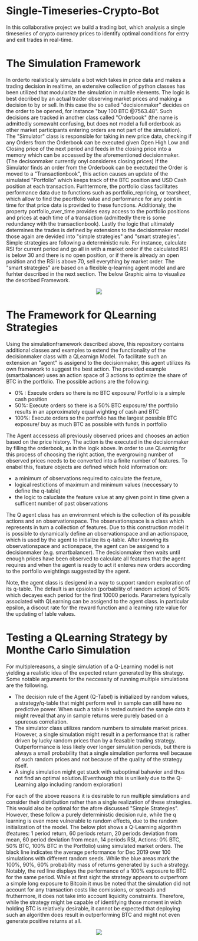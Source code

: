 # Single-Timeseries-Crypto-Bot
In this collaborative project we build a trading bot, which analysis a single timeseries of crypto currency prices to identify optimal conditions for entry and exit trades in real-time.

# The Simulation Framework
In orderto realistically simulate a bot wich takes in price data and makes a trading decision in realtime, an extensive collection of python classes has been utilized that modularize the simulation in multile elements. The logic is best decribed by an actual trader observing market prices and making a decision to by or sell. In this case the so called "decisionmaker" decides on the order to be opened, for instance "buy 100 BTC @7563.48". Such decisions are tracked in another class called "Orderbook" (the name is admittedly somewaht confusing, but does not model a full orderbook as other market participants entering orders are not part of the simulation). The "Simulator" class is responsible for taking in new price data, checking if any Orders from the Orderbook can be executed given Open High Low and Closing price of the next period and feeds in the closing price into a memory which can be accessed by the aforementioned decisionmaker. (The decisonmaker currently onyl consideres closing prices)
If the Simulator finds an order from the Orderbook can be exectuted the Order is moved to a "Transactionbook", this action causes an update of the simulated "Portfolio" which keeps track of the BTC position and USD Cash position at each transaction. Furhtermore, the portfolio class facilitates performance data due to functions such as portfolio_repricing, or tearsheet, which allow to find the peortfolio value and performance for any point in time for that price data is provided to these functions. Additionaly, the property portfolio_over_time provides easy access to the portfolio positions and prices at each time of a transaction (admittedly there is some redundancy with the transactionbook).
Lastly the logic that ultimately determines the trades is defined by extensions to the decisionmaker model those again are devided into "simple strategies" and "smart strategies". Simple strategies are following a deterministic rule. For instance, calculate RSI for current period and go all in with a market order if the calculated RSI is below 30 and there is no open position, or if there is already an open position and the RSI is above 70, sell everything by market order.
The "smart strategies" are based on a flexible q-learning agent model and are furhter described in the next section. The below Graphic aims to visualize the described Framework.


<p align="center"><img src="https://github.com/Tobias-Mann/Single-Timeseries-Crypto-Bot/blob/main/Images/Smart%20Data.png?raw=true" /></p>

# The Framework for QLearning Strategies
Using the simulationframework described above, this repository contains additional classes and examples to extend the functionality of the decisionmaker class with a QLearnign Model. To facilitate such an extension an "agent" is assigend to the decisionmaker, this agent utilizes its own framework to suggest the best action. The provided example (smartbalancer) uses an action space of 3 actions to optimize the share of BTC in the portfolio. The possible actions are the following:

- 0% : Execute orders so there is no BTC exposure/ Portfolio is a simple cash position
- 50%: Execute orders so there is a 50% BTC exposure/ the portfolio results in an approximately equal wighting of cash and BTC
- 100%: Execute orders so the portfolio has the largest possible BTC exposure/ buy as much BTC as possible with funds in portfolio

The Agent accessess all previously observed prices and chooses an action based on the price history. The action is the executed in the decisionmaker by filling the orderbook, as in the logik above. In order to use QLearnig for this process of choosing the right action, the evergrowing number of observed prices needs to be converted into a finite number of features. To enabel this, feature objects are defined which hold information on:
- a minimum of observations required to calculate the feature, 
- logical restictions of maximum and minimum values (neccessary to define the q-table)
- the logic to caluclate the feature value at any given point in time given a sufficent number of past observations

The Q agent class has an environment which is the collection of its possible actions and an observationspace. The observationspace is a class which represents in turn a collection of features. Due to this construction model it is possible to dynamically define an observationspace and an actionspace, which is used by the agent to initialize its q-table.
After knowing its observationspace and actionspace, the agent can be assigend to a decisionmaker (e.g. smartbalancer). The decisionmaker then waits until enough prices have been observed to calculate all features that the agent requires and when the agent is ready to act it enteres new orders according to the portfolio weightings suggested by the agent.

Note, the agent class is desigend in a way to support random exploration of its q-table. The default is an epsiolon (porbability of random action) of 50% which decayes each period for the first 10000 periods. Parameters typically associated with QLearning can be assigend to the agent class. in particular epsilon, a discout rate for the reward function and a learning rate value for the updating of table values.


# Testing a QLearning Strategy by Monthe Carlo Simulation

For multiplereasons, a single simulation of a Q-Learning model is not yielding a realistic idea of the expected return generated by this strategy. Some notable arguments for the neccessity of running multiple simulations are the following.

- The decision rule of the Agent (Q-Tabel) is initialized by random values, a strategy/q-table that might perform well in sample can still have no predictive power. When such a table is tested outsied the sample data it might reveal that any in sample returns were purely based on a spureous correllation.
- The simulator class utilizes random numbers to simulate market prices. However, a single simulation might result in a performance that is rather driven by lucky random prices than by a feasable trading strategy. Outperformance is less likely over longer simulation periods, but there is always a small probability that a single simulation performs well because of such random prices and not because of the quality of the strategy itself.
- A single simulation might get stuck with suboptimal bahavior and thus not find an optimal solution.(Eventhough this is unlikely due to the Q-Learning algo including random exploration)

For each of the above reasons it is desirable to run multiple simulations and consider their distribution rather than a single realization of these strategies. This would also be optimal for the afore discussed "Simple Strategies". However, these follow a purely deterministic decision rule, while the q learning is even more vulnerable to random effects, due to the random initialization of the model.
The below plot shows a Q-Learning algorithm (features: 1 period return, 60 periods return, 20 periods deviation from mean, 60 period deviation from mean, 14 periods RSI, Actions: 0% BTC, 50% BTC, 100% BTC in the Portfolio) using simulated market orders. The black line indicates the average performance for Dec 2019 over 100 simulations with different random seeds. While the blue areas mark the 100%, 90%, 60% probability mass of returns generated by such a strategy. Notably, the red line displays the performance of a 100% exposure to BTC for the same period. While at first sight the strategy appears to outperfrom a simple long exposure to Bitcoin it mus be noted that the simulation did not account for any transaction costs like comissions, or spreads and fruthermore, it does not take into account liquidity constraints. Therefore, while the strategy might be capable of identifying those moment in wich holding BTC is relatively desirable, it cannot be expected that deploying such an algorithm does result in outperforming BTC and might not even generate positive returns at all.
<p align="center"><img src="https://github.com/Tobias-Mann/Single-Timeseries-Crypto-Bot/blob/main/Images/MonteCarloDistribution.png?raw=true" /></p>
